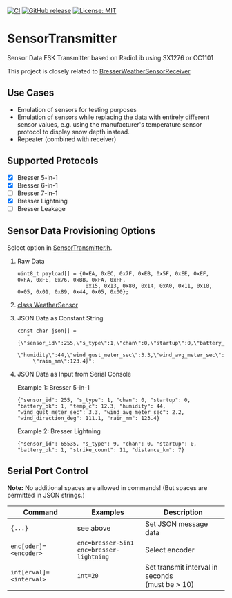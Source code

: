 [![CI](https://github.com/matthias-bs/SensorTransmitter/actions/workflows/CI.yml/badge.svg)](https://github.com/matthias-bs/SensorTransmitter/actions/workflows/CI.yml)
[![GitHub release](https://img.shields.io/github/release/matthias-bs/SensorTransmitter?maxAge=3600)](https://github.com/matthias-bs/SensorTransmitter/releases)
[![License: MIT](https://img.shields.io/badge/license-MIT-green)](https://github.com/matthias-bs/SensorTransmitter/blob/main/LICENSE)

# SensorTransmitter

Sensor Data FSK Transmitter based on RadioLib using SX1276 or CC1101 

This project is closely related to [BresserWeatherSensorReceiver](https://github.com/matthias-bs/BresserWeatherSensorReceiver)

## Use Cases

* Emulation of sensors for testing purposes
* Emulation of sensors while replacing the data with entirely different sensor values,
  e.g. using the manufacturer's temperature sensor protocol to display snow depth instead.
* Repeater (combined with receiver)

## Supported Protocols

- [x] Bresser 5-in-1
- [x] Bresser 6-in-1
- [ ] Bresser 7-in-1
- [x] Bresser Lightning
- [ ] Bresser Leakage

## Sensor Data Provisioning Options

Select option in [SensorTransmitter.h](SensorTransmitter.h).

1. Raw Data
   ```
   uint8_t payload[] = {0xEA, 0xEC, 0x7F, 0xEB, 0x5F, 0xEE, 0xEF, 0xFA, 0xFE, 0x76, 0xBB, 0xFA, 0xFF,
                         0x15, 0x13, 0x80, 0x14, 0xA0, 0x11, 0x10, 0x05, 0x01, 0x89, 0x44, 0x05, 0x00};
   ```
2. [class WeatherSensor](https://github.com/matthias-bs/BresserWeatherSensorReceiver/blob/main/src/WeatherSensor.h)
3. JSON Data as Constant String
   
   ```
   const char json[] =
      "{\"sensor_id\":255,\"s_type\":1,\"chan\":0,\"startup\":0,\"battery_ok\":1,\"temp_c\":12.3,\
        \"humidity\":44,\"wind_gust_meter_sec\":3.3,\"wind_avg_meter_sec\":2.2,\"wind_direction_deg\":111.1,\
        \"rain_mm\":123.4}";
   ```
   
4. JSON Data as Input from Serial Console

   Example 1: Bresser 5-in-1

   ```
   {"sensor_id": 255, "s_type": 1, "chan": 0, "startup": 0, "battery_ok": 1, "temp_c": 12.3, "humidity": 44, "wind_gust_meter_sec": 3.3, "wind_avg_meter_sec": 2.2, "wind_direction_deg": 111.1, "rain_mm": 123.4}
   ```

   Example 2: Bresser Lightning

   ```
   {"sensor_id": 65535, "s_type": 9, "chan": 0, "startup": 0, "battery_ok": 1, "strike_count": 11, "distance_km": 7}
   ```

## Serial Port Control

**Note:** No additional spaces are allowed in commands! (But spaces are permitted in JSON strings.)

| Command                 | Examples                                      | Description           |
| ----------------------- | --------------------------------------------- | --------------------- |
| `{...}`                 | see above                                     | Set JSON message data |  
| `enc[oder]=<encoder>`   | `enc=bresser-5in1`<br>`enc=bresser-lightning` | Select encoder        |
| `int[erval]=<interval>` | `int=20`                                      | Set transmit interval in seconds<br>(must be > 10) |
